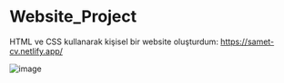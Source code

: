 # Website_Project
 HTML ve CSS kullanarak kişisel bir website oluşturdum: https://samet-cv.netlify.app/
 
 ![image](https://user-images.githubusercontent.com/111143783/229316906-3003eb0b-1167-4b7d-bc52-489ba54bf3ee.png)

